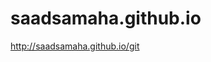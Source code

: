 
# saadsamaha.github.io

<a target="_blank" href="http://saadsamaha.gitgub.io">http://saadsamaha.github.io/git</a>
